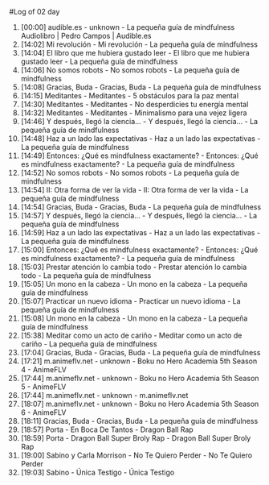 #Log of 02 day

1. [00:00] audible.es - unknown - La pequeña guía de mindfulness Audiolibro | Pedro Campos | Audible.es
1. [14:02] Mi revolución - Mi revolución - La pequeña guía de mindfulness
1. [14:04] El libro que me hubiera gustado leer - El libro que me hubiera gustado leer - La pequeña guía de mindfulness
1. [14:06] No somos robots - No somos robots - La pequeña guía de mindfulness
1. [14:08] Gracias, Buda - Gracias, Buda - La pequeña guía de mindfulness
1. [14:15] Meditantes - Meditantes - 5 obstáculos para la paz mental
1. [14:30] Meditantes - Meditantes - No desperdicies tu energía mental
1. [14:32] Meditantes - Meditantes - Minimalismo para una vejez ligera
1. [14:46] Y después, llegó la ciencia... - Y después, llegó la ciencia... - La pequeña guía de mindfulness
1. [14:48] Haz a un lado las expectativas - Haz a un lado las expectativas - La pequeña guía de mindfulness
1. [14:49] Entonces: ¿Qué es mindfulness exactamente? - Entonces: ¿Qué es mindfulness exactamente? - La pequeña guía de mindfulness
1. [14:52] No somos robots - No somos robots - La pequeña guía de mindfulness
1. [14:54] II: Otra forma de ver la vida - II: Otra forma de ver la vida - La pequeña guía de mindfulness
1. [14:54] Gracias, Buda - Gracias, Buda - La pequeña guía de mindfulness
1. [14:57] Y después, llegó la ciencia... - Y después, llegó la ciencia... - La pequeña guía de mindfulness
1. [14:59] Haz a un lado las expectativas - Haz a un lado las expectativas - La pequeña guía de mindfulness
1. [15:00] Entonces: ¿Qué es mindfulness exactamente? - Entonces: ¿Qué es mindfulness exactamente? - La pequeña guía de mindfulness
1. [15:03] Prestar atención lo cambia todo - Prestar atención lo cambia todo - La pequeña guía de mindfulness
1. [15:05] Un mono en la cabeza - Un mono en la cabeza - La pequeña guía de mindfulness
1. [15:07] Practicar un nuevo idioma - Practicar un nuevo idioma - La pequeña guía de mindfulness
1. [15:08] Un mono en la cabeza - Un mono en la cabeza - La pequeña guía de mindfulness
1. [15:38] Meditar como un acto de cariño - Meditar como un acto de cariño - La pequeña guía de mindfulness
1. [17:04] Gracias, Buda - Gracias, Buda - La pequeña guía de mindfulness
1. [17:21] m.animeflv.net - unknown - Boku no Hero Academia 5th Season 4 - AnimeFLV
1. [17:44] m.animeflv.net - unknown - Boku no Hero Academia 5th Season 5 - AnimeFLV
1. [17:44] m.animeflv.net - unknown - m.animeflv.net
1. [18:07] m.animeflv.net - unknown - Boku no Hero Academia 5th Season 6 - AnimeFLV
1. [18:11] Gracias, Buda - Gracias, Buda - La pequeña guía de mindfulness
1. [18:57] Porta - En Boca De Tantos - Dragon Ball Rap
1. [18:59] Porta - Dragon Ball Super Broly Rap - Dragon Ball Super Broly Rap
1. [19:00] Sabino y Carla Morrison - No Te Quiero Perder - No Te Quiero Perder
1. [19:03] Sabino - Única Testigo - Única Testigo
